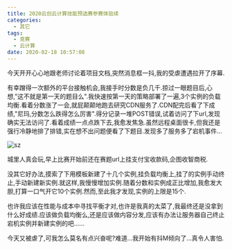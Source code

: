 ```yaml
---
title: 2020云创云计算技能预选赛参赛体验续
categories:
  - 其它
tags:
  - 竞赛
  - 云计算
date: 2020-02-18 10:57:08
---
```


今天开开心心地跟老师讨论着项目文档,突然消息框一抖,我的受虐遭遇拉开了序幕.

有幸蹭得一次额外的平台接触机会,我接手时分数是负几千.掠过一眼题目后,心想,"这不就是第一天的题目么".我快速按第一天的策略部署了一遍,3个实例的负载均衡.看着分数涨了一会,就屁颠颠地跑去研究CDN服务了.CDN配完后看了下成绩,"尼玛,分数怎么跌得怎么厉害".得分记录一堆POST错误,试着访问了下url,发现确实无法访问了.看着成绩一点点跌下去,我愈发焦急.虽然远程桌面很卡,但我还是强行冷静地排了排错,实在想不出问题便看了下题目.发现多了服务多了宕机事件...

![sz](https://tva3.sinaimg.cn/large/007VBhb5gy1gc47ytyqwzj30m90eqjt1.jpg)

城里人真会玩,早上比赛开始前还在赛题url上挂支付宝收款码,企图收智商税.

没其它好办法,摸索了下用模板新建了十几个实例,挂负载均衡上,挂了的实例手动终止,手动新建新实例.就这样,我慢慢增加实例.随着分数和实例成正比增加,我愈发大胆,打算一口气开它10个实例.然而,至此我才发现,实例的上限是15个.

也许我应该在性能与成本中寻找平衡才对,也许是我真的太菜了,我最终还是没拿到什么好成绩.应该做负载均衡么,还是应该做内容分发,应该有办法让服务器自己终止宕机实例并新建实例的吧......

今天又被虐了,可我怎么莫名有点兴奋呢?难道...我开始有抖M倾向了...真令人害怕.
